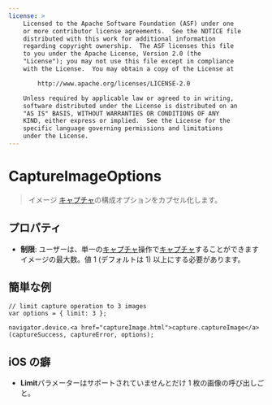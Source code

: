 ```yaml
---
license: >
    Licensed to the Apache Software Foundation (ASF) under one
    or more contributor license agreements.  See the NOTICE file
    distributed with this work for additional information
    regarding copyright ownership.  The ASF licenses this file
    to you under the Apache License, Version 2.0 (the
    "License"); you may not use this file except in compliance
    with the License.  You may obtain a copy of the License at

        http://www.apache.org/licenses/LICENSE-2.0

    Unless required by applicable law or agreed to in writing,
    software distributed under the License is distributed on an
    "AS IS" BASIS, WITHOUT WARRANTIES OR CONDITIONS OF ANY
    KIND, either express or implied.  See the License for the
    specific language governing permissions and limitations
    under the License.
---
```


# CaptureImageOptions

> イメージ <a href="capture.html">キャプチャ</a>の構成オプションをカプセル化します。

## プロパティ

*   **制限**: ユーザーは、単一の<a href="capture.html">キャプチャ</a>操作で<a href="capture.html">キャプチャ</a>することができますイメージの最大数。値 1 (デフォルトは 1) 以上にする必要があります。

## 簡単な例

    // limit capture operation to 3 images
    var options = { limit: 3 };
    
    navigator.device.<a href="captureImage.html">capture.captureImage</a>(captureSuccess, captureError, options);
    

## iOS の癖

*   **Limit**パラメーターはサポートされていませんとだけ 1 枚の画像の呼び出しごと。